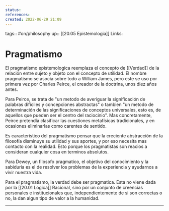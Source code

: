 ```yaml
---
status:
references:
created: 2022-06-29 21:09
---
```

tags:: #on/philosophy 
up:: [[20.05 Epistemologia]]
Links: 
# Pragmatismo
El pragmatismo epistemologica reemplaza el concepto de [[Verdad]] de la relación entre sujeto y objeto con el concepto de utilidad. El nombre pragmatismo se asocia sobre todo a William James, pero este se uso por primera vez por Charles Peirce, el creador de la doctrina, unos diez años antes.

Para Peirce, se trata de "un metodo de averiguar la significación de palabras dificiles y concepciones abstractas" o tambien "un metodo de determinación de las significaciones de conceptos universales, esto es, de aquellos que pueden ser el centro del raciocinio". Mas concretamente, Peirce pretendía clasificar las cuestiones metafísicas tradicionales, y en ocasiones eliminarlas como carentes de sentido.

Es caracteristico del pragmatismo pensar que la creciente abstracción de la filosofía disminuye su utilidad y sus aportes, y por eso necesita mas contacto con la realidad. Esto porque los pragmatistas son reacios a consideran cualquier cosa en terminos absolutos.

Para Dewey, un filosofo pragmatico, el objetivo del conocimiento y la sabiduria es el de resolver los problemas de la experiencia y ayudarnos a vivir nuestra vida.

Para el pragmatismo, la verdad debe ser pragmatica. Esta no viene dada por la [[20.01 Logica]] Racional, sino por un conjunto de creencias personales e institucionales que, independientemente de si son correctas o no, la dan algun tipo de valor a la humanidad.
___
